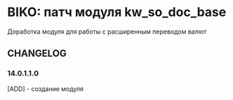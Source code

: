 # BIKO: патч модуля kw_so_doc_base

Доработка модуля для работы с расширенным переводом валют

## CHANGELOG
### 14.0.1.1.0
[ADD] - создание модуля